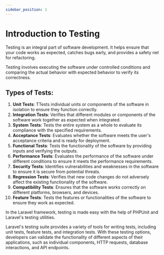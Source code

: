 ```yaml
---
sidebar_position: 1
---
```


# Introduction to Testing

Testing is an integral part of software development. It helps ensure that your code works as expected, catches bugs early, and provides a safety net for refactoring. 

Testing involves executing the software under controlled conditions and comparing the actual behavior with expected behavior to verify its correctness.

## Types of Tests:

1. **Unit Tests**: TTests individual units or components of the software in isolation to ensure they function correctly.
2. **Integration Tests**: Verifies that different modules or components of the software work together as expected when integrated.
3. **System Tests**: Tests the entire system as a whole to evaluate its compliance with the specified requirements.
4. **Acceptance Tests**: Evaluates whether the software meets the user's acceptance criteria and is ready for deployment.
5. **Functional Tests**: Tests the functionality of the software by providing inputs and verifying the outputs.
6. **Performance Tests**: Evaluates the performance of the software under different conditions to ensure it meets the performance requirements.
7. **Security Tests**: Identifies vulnerabilities and weaknesses in the software to ensure it is secure from potential threats.
8. **Regression Tests**: Verifies that new code changes do not adversely affect the existing functionality of the software.
9. **Compatibility Tests**: Ensures that the software works correctly on different platforms, browsers, and devices.
10. **Feature Tests**: Tests the features or functionalities of the software to ensure they work as expected.

In the Laravel framework, testing is made easy with the help of PHPUnit and Laravel's testing utilities.

Laravel's testing suite provides a variety of tools for writing tests, including unit tests, feature tests, and integration tests. With these testing options, developers can validate the functionality of different aspects of their applications, such as individual components, HTTP requests, database interactions, and API endpoints.